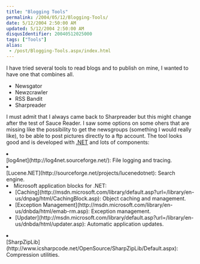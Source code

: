 ```yaml
---
title: "Blogging Tools"
permalink: /2004/05/12/Blogging-Tools/
date: 5/12/2004 2:50:00 AM
updated: 5/12/2004 2:50:00 AM
disqusIdentifier: 20040512025000
tags: ["Tools"]
alias:
 - /post/Blogging-Tools.aspx/index.html
---
```

I have tried several tools to read blogs and to publish on mine, I wanted to have one that combines all.

<ul>
<li>Newsgator</li>
<li>Newzcrawler</li>
<li>RSS Bandit</li>
<li>Sharpreader</li></ul>


<!-- more -->
I must admit that I always came back to Sharpreader but this might change after the test of Sauce Reader. I saw some options on some ohers that are missing like the possibility to get the newsgroups (something I would really like), to be able to post pictures directly to a ftp account. The tool looks good and is developed with [.NET](http://www.microsoft.com/net/) and lots of components:

<li>
<div>[log4net](http://log4net.sourceforge.net/): File logging and tracing.</div>
<li>
<div>[Lucene.NET](http://sourceforge.net/projects/lucenedotnet): Search engine.</div>
<li>Microsoft application blocks for .NET: 
<ul type="disc">
<li>[Caching](http://msdn.microsoft.com/library/default.asp?url=/library/en-us/dnpag/html/CachingBlock.asp): Object caching and management. 
<li>[Exception Management](http://msdn.microsoft.com/library/en-us/dnbda/html/emab-rm.asp): Exception management. 
<li>
<div>[Updater](http://msdn.microsoft.com/library/default.asp?url=/library/en-us/dnbda/html/updater.asp): Automatic application updates.</div></li></li></li></ul>
<li>
<div>[SharpZipLib](http://www.icsharpcode.net/OpenSource/SharpZipLib/Default.aspx): Compression utilities.</div></li></li></li></li>
